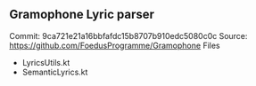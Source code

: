 ## Gramophone Lyric parser
Commit: 9ca721e21a16bbfafdc15b8707b910edc5080c0c
Source: https://github.com/FoedusProgramme/Gramophone
Files
- LyricsUtils.kt
- SemanticLyrics.kt
